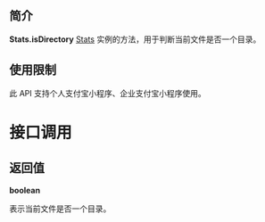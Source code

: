 ## 简介

**Stats.isDirectory** [Stats](https://opendocs.alipay.com/mini/api/stats) 实例的方法，用于判断当前文件是否一个目录。

## 使用限制

此 API 支持个人支付宝小程序、企业支付宝小程序使用。

# 接口调用

## 返回值

**boolean**

表示当前文件是否一个目录。
